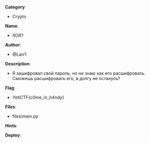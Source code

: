 __Category__: 
* Crypto

__Name__:
* XOR?

__Author__: 
* @Larr1

__Description__: 
* Я зашифровал свой пароль, но не знаю как его расшифровать. Сможешь расшифровать его, в долгу не останусь? 

__Flag__:
* YetiCTF{c0me_in_h4ndy}

__Files__:
* files\main.py

__Hints__:

__Deploy__:
